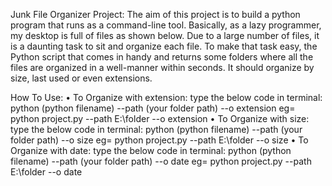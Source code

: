 Junk File Organizer Project:
  The aim of this project is to build a python program that runs as a command-line tool. Basically, as a lazy programmer, my desktop is full of files as shown below. Due to a large number of files, it is a daunting task to sit and organize each file. To make that task easy,  the Python script that comes in handy and returns some folders where all the files are organized in a well-manner within seconds. It should organize by size, last used or even extensions. 

How To Use:
  • To Organize with extension:
    type the below code in terminal:
      python (python filename) --path (your folder path) --o extension
      eg= python project.py --path E:\folder --o extension
  • To Organize with size:
    type the below code in terminal:
      python (python filename) --path (your folder path) --o size
      eg= python project.py --path E:\folder --o size
   • To Organize with date:
    type the below code in terminal:
      python (python filename) --path (your folder path) --o date
      eg= python project.py --path E:\folder --o date
  
  

